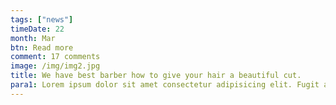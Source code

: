 ```yaml
---
tags: ["news"]
timeDate: 22
month: Mar
btn: Read more
comment: 17 comments
image: /img/img2.jpg
title: We have best barber how to give your hair a beautiful cut.
para1: Lorem ipsum dolor sit amet consectetur adipisicing elit. Fugit aspernatur quo debitis nesciunt nihil officia.
---
```


